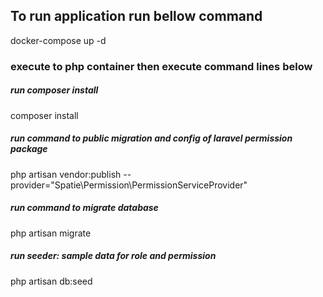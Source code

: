 ## To run application run bellow command
docker-compose up -d 
### execute to php container then execute command lines below
##### run composer install
composer install
##### run command to public migration and config of laravel permission package
php artisan vendor:publish --provider="Spatie\Permission\PermissionServiceProvider"
##### run command to migrate database
php artisan migrate
##### run seeder: sample data for role and permission
php artisan db:seed
